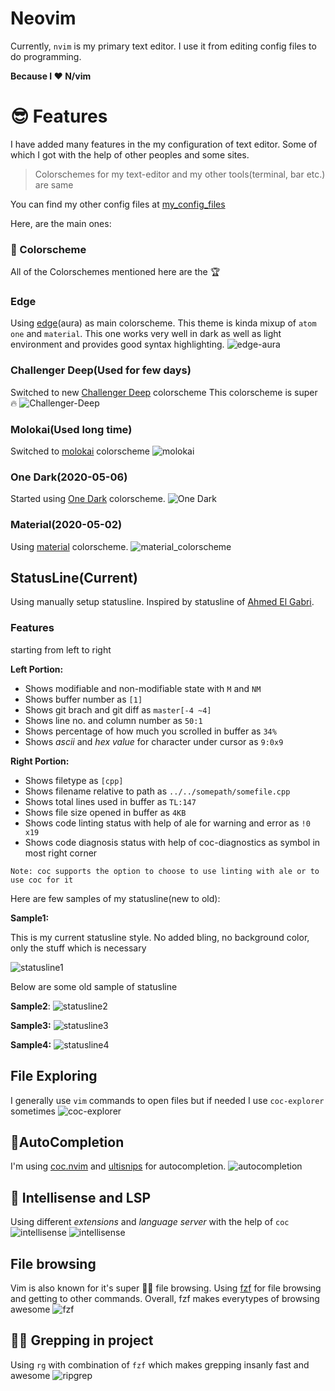 # Neovim

Currently, `nvim` is my primary text editor. I use it from editing config files
to do programming.

**Because I ♥️  N/vim**


# 😎 Features

I have added many features in the my configuration of text editor. Some of which
I got with the help of other peoples and some sites.

> Colorschemes for my text-editor and my other tools(terminal, bar etc.) are same

You can find my other config files at [my_config_files](https://github.com/coolabhays/my-config-files)

Here, are the main ones:


### 🎨 Colorscheme

All of the Colorschemes mentioned here are the 🏆

### Edge
Using [edge](https://github.com/sainnhe/edge)(aura) as main colorscheme. This theme is kinda mixup of `atom one` and `material`. This one works very well in dark as well as light environment and provides good syntax highlighting.
![edge-aura](./sshots/edge-aura.png)

### Challenger Deep(Used for few days)
Switched to new [Challenger Deep](https://github.com/challenger-deep-theme/vim) colorscheme
This colorscheme is super 🔥
![Challenger-Deep](sshots/challenger_deep.png)

### Molokai(Used long time)
Switched to [molokai](https://github.com/tomasr/molokai) colorscheme
![molokai](sshots/molokai_scheme.png)

### One Dark(2020-05-06)
Started using [One Dark](https://github.com/joshdick/onedark.vim) colorscheme.
![One Dark](sshots/onedark.png)

### Material(2020-05-02)

Using [material](https://github.com/kaicataldo/material.vim) colorscheme.
![material_colorscheme](sshots/material_scheme.png)


## StatusLine(Current)

Using manually setup statusline. Inspired by statusline of [Ahmed El Gabri](https://gabri.me/blog/diy-vim-statusline).

### Features

starting from left to right

**Left Portion:**

* Shows modifiable and non-modifiable state with `M` and `NM`
* Shows buffer number as `[1]`
* Shows git brach and git diff as `master[-4 ~4]`
* Shows line no. and column number as `50:1`
* Shows percentage of how much you scrolled in buffer as `34%`
* Shows _ascii_ and _hex value_ for character under cursor as `9:0x9`

**Right Portion:**

* Shows filetype as `[cpp]`
* Shows filename relative to path as `../../somepath/somefile.cpp`
* Shows total lines used in buffer as `TL:147`
* Shows file size opened in buffer as `4KB`
* Shows code linting status with help of ale for warning and error as `!0 x19`
* Shows code diagnosis status with help of coc-diagnostics as symbol in most right corner

`Note: coc supports the option to choose to use linting with ale or to use coc for it`

Here are few samples of my statusline(new to old):

**Sample1:**

This is my current statusline style. No added bling, no background color, only the stuff which is necessary

![statusline1](./sshots/cur_statusline1.png)

Below are some old sample of statusline

**Sample2**:
![statusline2](sshots/cur_statusline2.png)

**Sample3:**
![statusline3](sshots/cur_statusline3.png)

**Sample4:**
![statusline4](sshots/cur_statusline4.png)


## File Exploring

I generally use `vim` commands to open files but if needed I use `coc-explorer` sometimes
![coc-explorer](sshots/coc-explorer.png)


## 👾AutoCompletion

I'm using [coc.nvim](https://github.com/neoclide/coc.nvim) and
[ultisnips](https://github.com/sirver/UltiSnips) for autocompletion.
![autocompletion](sshots/autocompletion.png)


## 👾 Intellisense and LSP

Using different _extensions_ and _language server_ with the help of `coc`
![intellisense](sshots/intellisense1.png)
![intellisense](sshots/intellisense2.png)


## File browsing

Vim is also known for it's super 🏃‍♂️  file browsing.
Using [fzf](https://github.com/junegunn/fzf.vim) for file browsing and getting to other commands.
Overall, fzf makes everytypes of browsing awesome
![fzf](sshots/fzf_files.png)


## 🦸‍♂️ Grepping in project

Using `rg` with combination of `fzf` which makes grepping insanly fast and awesome
![ripgrep](sshots/ripgrep.png)
